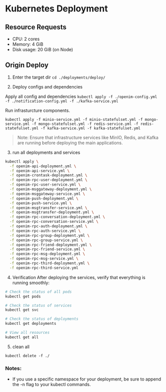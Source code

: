 # Kubernetes Deployment

## Resource Requests
- CPU: 2 cores
- Memory: 4 GiB
- Disk usage: 20 GiB (on Node)

## Origin Deploy
1. Enter the target dir
`cd ./deployments/deploy/`

2. Deploy configs and dependencies

Apply all config and dependencies
`kubectl apply -f ./openim-config.yml -f ./notification-config.yml -f ./kafka-service.yml`

Run infrasturcture components.

`kubectl apply -f minio-service.yml -f minio-statefulset.yml -f mongo-service.yml -f mongo-statefulset.yml -f redis-service.yml -f redis-statefulset.yml -f kafka-service.yml -f kafka-statefulset.yml`

>Note: Ensure that infrastructure services like MinIO, Redis, and Kafka are running before deploying the main applications.


3. run all deployments and services

```bash
kubectl apply \
  -f openim-api-deployment.yml \
  -f openim-api-service.yml \
  -f openim-crontask-deployment.yml \
  -f openim-rpc-user-deployment.yml \
  -f openim-rpc-user-service.yml \
  -f openim-msggateway-deployment.yml \
  -f openim-msggateway-service.yml \
  -f openim-push-deployment.yml \
  -f openim-push-service.yml \
  -f openim-msgtransfer-service.yml \
  -f openim-msgtransfer-deployment.yml \
  -f openim-rpc-conversation-deployment.yml \
  -f openim-rpc-conversation-service.yml \
  -f openim-rpc-auth-deployment.yml \
  -f openim-rpc-auth-service.yml \
  -f openim-rpc-group-deployment.yml \
  -f openim-rpc-group-service.yml \
  -f openim-rpc-friend-deployment.yml \
  -f openim-rpc-friend-service.yml \
  -f openim-rpc-msg-deployment.yml \
  -f openim-rpc-msg-service.yml \
  -f openim-rpc-third-deployment.yml \
  -f openim-rpc-third-service.yml
```

4. Verification
After deploying the services, verify that everything is running smoothly:

```bash
# Check the status of all pods
kubectl get pods

# Check the status of services
kubectl get svc

# Check the status of deployments
kubectl get deployments

# View all resources
kubectl get all
```

5. clean all

`kubectl delete -f ./`

### Notes:
- If you use a specific namespace for your deployment, be sure to append the -n <namespace> flag to your kubectl commands.